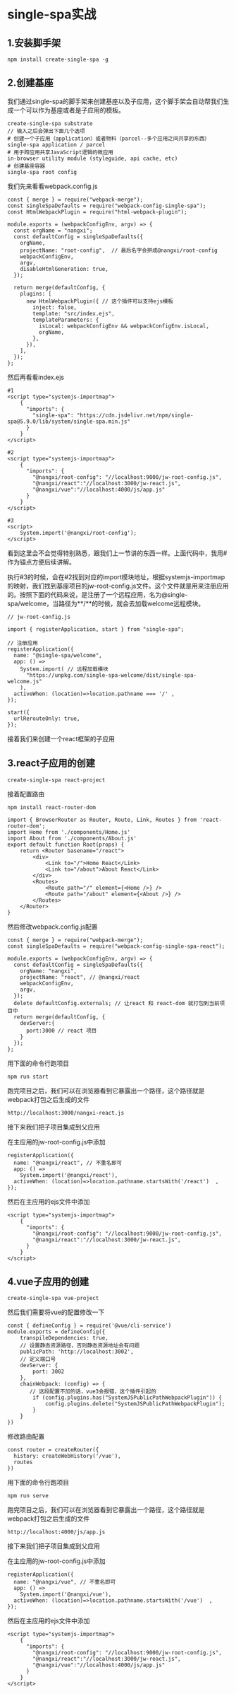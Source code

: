 # single-spa实战

## 1.安装脚手架

```
npm install create-single-spa -g
```

## 2.创建基座

我们通过single-spa的脚手架来创建基座以及子应用，这个脚手架会自动帮我们生成一个可以作为基座或者是子应用的模板。

```
create-single-spa substrate
// 输入之后会弹出下面几个选项
# 创建一个子应用（application）或者物料（parcel--多个应用之间共享的东西）
single-spa application / parcel
# 用于跨应用共享JavaScript逻辑的微应用
in-browser utility module (styleguide, api cache, etc)
# 创建基座容器
single-spa root config
```

我们先来看看webpack.config.js

```
const { merge } = require("webpack-merge");
const singleSpaDefaults = require("webpack-config-single-spa");
const HtmlWebpackPlugin = require("html-webpack-plugin");

module.exports = (webpackConfigEnv, argv) => {
  const orgName = "nangxi";
  const defaultConfig = singleSpaDefaults({
    orgName,
    projectName: "root-config",  // 最后名字会拼成@nangxi/root-config
    webpackConfigEnv,
    argv,
    disableHtmlGeneration: true,
  });

  return merge(defaultConfig, {
    plugins: [
      new HtmlWebpackPlugin({ // 这个插件可以支持ejs模板
        inject: false,
        template: "src/index.ejs",
        templateParameters: {
          isLocal: webpackConfigEnv && webpackConfigEnv.isLocal,
          orgName,
        },
      }),
    ],
  });
};
```

然后再看看index.ejs

```
#1
<script type="systemjs-importmap">
    {
      "imports": {
        "single-spa": "https://cdn.jsdelivr.net/npm/single-spa@5.9.0/lib/system/single-spa.min.js"
      }
    }
</script>

#2
<script type="systemjs-importmap">
    {
      "imports": {
        "@nangxi/root-config": "//localhost:9000/jw-root-config.js",
        "@nangxi/react":"//localhost:3000/jw-react.js",
        "@nangxi/vue":"//localhost:4000/js/app.js"
      }
    }
</script>

#3
<script>
    System.import('@nangxi/root-config');
</script>
```

看到这里会不会觉得特别熟悉，跟我们上一节讲的东西一样。上面代码中，我用#作为锚点方便后续讲解。

执行#3的时候，会在#2找到对应的import模块地址，根据systemjs-importmap的映射，我们找到基座项目的jw-root-config.js文件。这个文件就是用来注册应用的。按照下面的代码来说，是注册了一个远程应用，名为@single-spa/welcome，当路径为**/**的时候，就会去加载welcome远程模块。

```
// jw-root-config.js

import { registerApplication, start } from "single-spa";

// 注册应用
registerApplication({
  name: "@single-spa/welcome",
  app: () =>
    System.import( // 远程加载模块
      "https://unpkg.com/single-spa-welcome/dist/single-spa-welcome.js"
    ),
  activeWhen: (location)=>location.pathname === '/' ,
});

start({
  urlRerouteOnly: true,
});
```

接着我们来创建一个react框架的子应用

## 3.react子应用的创建

```
create-single-spa react-project
```

接着配置路由

```
npm install react-router-dom

import { BrowserRouter as Router, Route, Link, Routes } from 'react-router-dom';
import Home from './components/Home.js'
import About from './components/About.js'
export default function Root(props) {
    return <Router basename="/react">
        <div>
            <Link to="/">Home React</Link>
            <Link to="/about">About React</Link>
        </div>
        <Routes>
            <Route path="/" element={<Home />} />
            <Route path="/about" element={<About />} />
        </Routes>
    </Router>
}
```

然后修改webpack.config.js配置

```
const { merge } = require("webpack-merge");
const singleSpaDefaults = require("webpack-config-single-spa-react");

module.exports = (webpackConfigEnv, argv) => {
  const defaultConfig = singleSpaDefaults({
    orgName: "nangxi",
    projectName: "react", // @nangxi/react
    webpackConfigEnv,
    argv,
  });
  delete defaultConfig.externals; // 让react 和 react-dom 就打包到当前项目中
  return merge(defaultConfig, {
    devServer:{
      port:3000 // react 项目
    }
  });
};
```

用下面的命令行跑项目

```
npm run start
```

跑完项目之后，我们可以在浏览器看到它暴露出一个路径，这个路径就是webpack打包之后生成的文件

```
http://localhost:3000/nangxi-react.js
```

接下来我们把子项目集成到父应用

在主应用的jw-root-config.js中添加

```
registerApplication({
  name: "@nangxi/react", // 不重名即可
  app: () =>
    System.import('@nangxi/react'),
  activeWhen: (location)=>location.pathname.startsWith('/react')  ,
});
```

然后在主应用的ejs文件中添加

```
<script type="systemjs-importmap">
    {
      "imports": {
        "@nangxi/root-config": "//localhost:9000/jw-root-config.js",
        "@nangxi/react":"//localhost:3000/jw-react.js",
      }
    }
</script>
```

## 4.vue子应用的创建

```
create-single-spa vue-project
```

然后我们需要将vue的配置修改一下

```
const { defineConfig } = require('@vue/cli-service')
module.exports = defineConfig({
    transpileDependencies: true,
    // 设置静态资源路径，否则静态资源地址会有问题
    publicPath: 'http://localhost:3002',
    // 定义端口号
    devServer: {
    	port: 3002
    },
    chainWebpack: (config) => {
       // 这段配置不加的话，vue3会报错，这个插件引起的
        if (config.plugins.has("SystemJSPublicPathWebpackPlugin")) {
        	config.plugins.delete("SystemJSPublicPathWebpackPlugin");
        }
    }
})
```

修改路由配置

```
const router = createRouter({
  history: createWebHistory('/vue'),
  routes
})
```

用下面的命令行跑项目

```
npm run serve
```

跑完项目之后，我们可以在浏览器看到它暴露出一个路径，这个路径就是webpack打包之后生成的文件

```
http://localhost:4000/js/app.js
```

接下来我们把子项目集成到父应用

在主应用的jw-root-config.js中添加

```
registerApplication({
  name: "@nangxi/vue", // 不重名即可
  app: () =>
    System.import('@nangxi/vue'),
  activeWhen: (location)=>location.pathname.startsWith('/vue')  ,
});
```

然后在主应用的ejs文件中添加

```
<script type="systemjs-importmap">
    {
      "imports": {
        "@nangxi/root-config": "//localhost:9000/jw-root-config.js",
        "@nangxi/react":"//localhost:3000/jw-react.js",
        "@nangxi/vue":"//localhost:4000/js/app.js"
      }
    }
</script>
```

